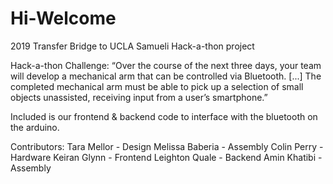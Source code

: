 # Hi-Welcome
2019 Transfer Bridge to UCLA Samueli Hack-a-thon project



Hack-a-thon Challenge: “Over the course of the next three days, your team will develop a mechanical arm that can be controlled via Bluetooth. [...] The completed mechanical arm must be able to pick up a selection of small objects unassisted, receiving input from a user’s smartphone.”



Included is our frontend & backend code to interface with the bluetooth on the arduino.



Contributors:
Tara Mellor - Design
Melissa Baberia - Assembly
Colin Perry - Hardware
Keiran Glynn - Frontend
Leighton Quale - Backend
Amin Khatibi - Assembly
